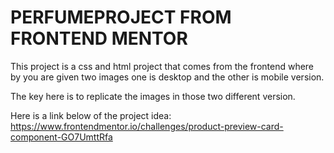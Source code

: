 # PERFUMEPROJECT FROM FRONTEND MENTOR

This project is a css and html project that comes from the frontend where by you are given two images 
one is desktop and the other is mobile version. 

The key here is to replicate the images in those two different version. 

Here is a link below of the project idea: 
https://www.frontendmentor.io/challenges/product-preview-card-component-GO7UmttRfa
